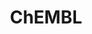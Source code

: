 ---
layout: default
bigquery: https://console.cloud.google.com/bigquery?p=patents-public-data&d=ebi_chembl&page=dataset
citation: '"The ChEMBL database in 2017." Anna Gaulton, Anne Hersey, Michał Nowotka,
  A Patrícia Bento, Jon Chambers, David Mendez, Prudence Mutowo, Francis Atkinson,
  Louisa J Bellis, Elena Cibrián-Uhalte, Mark Davies, Nathan Dedman, Anneli Karlsson,
  María Paula Magariños, John P Overington, George Papadatos, Ines Smit, Andrew R
  Leach Nucleic acids Research (2017) 45 (Database Issue), D945-D954'
contributors: European Bioinformatics Institute
cost: None
description: ChEMBL Data is a manually curated database of small molecules used in
  drug discovery, including information about existing patented drugs.
documentation: 'schema: https://www.ebi.ac.uk/chembl/db_schema


  '
last_edit: 04/08/2022, 16:00:12
location: https://console.cloud.google.com/marketplace/product/google_patents_public_datasets/chembl
maintained_by: EMBL-EBI, an outstation of European Molecular Biology Laboratory
related_publications: '

  ChEMBL: towards direct deposition of bioassay data.


  Mendez D, Gaulton A, Bento AP, Chambers J, De Veij M, Félix E, Magariños MP, Mosquera
  JF, Mutowo P, Nowotka M, Gordillo-Marañón M, Hunter F, Junco L, Mugumbate G, Rodriguez-Lopez
  M, Atkinson F, Bosc N, Radoux CJ, Segura-Cabrera A, Hersey A, Leach AR.


  — Nucleic Acids Res. 2019; 47(D1):D930-D940. doi: 10.1093/nar/gky1075

  '
schema_fields:
- acd_most_apka
- lle
- stat
- class_level
- protein_class_desc
- updated_on
- indref_id
- hbd_lipinski
- inorganic_flag
- formulation_id
- assay_subcellular_fraction
- mol_hrac_id
- mc_tax_id
- type
- innovator_company
- standard_units
- publication_number
- standard_inchi_key
- max_phase
- efo_id
- curation_comment
- source
- orig_description
- assay_cell_type
- parent_molregno
- molecular_species
- oc_id
- record_id
- withdrawn_class
- l2
- db_version
- level1_description
- clo_id
- published_units
- domain_id
- l7
- component_synonym
- met_comment
- mc_target_accession
- cellosaurus_id
- ingredient
- ddd_comment
- oral
- patent_no
- ddd_id
- psa
- co_stem_id
- efo_term
- assay_organism
- molfile
- cidx
- site_name
- label
- max_phase_for_ind
- atc_code
- curated_by
- compound_key
- pubmed_id
- submission_date
- domain_name
- active_molregno
- name
- normal_range_max
- level4
- go_id
- met_id
- first_in_class
- ddd_admr
- standard_upper_value
- l5
- warnref_id
- warning_description
- prod_pat_id
- confidence_score
- warning_country
- issue
- level1
- subgroup
- ref_id
- patent_use_code
- target_type
- dosed_ingredient
- hbd
- usan_stem
- smid
- cx_most_apka
- src_description
- site_id
- syn_type
- bao_id
- activity_count
- warning_id
- mc_target_type
- standard_text_value
- heavy_atoms
- metref_id
- comp_go_id
- short_name
- ro3_pass
- topical
- assay_class_id
- prodrug
- black_box_warning
- major_class
- bao_format
- assay_tax_id
- parent_go_id
- assay_param_id
- molecule_type
- patent_expire_date
- cell_source_organism
- domain_type
- related_tid
- variant_id
- aidx
- entity_id
- domain_description
- helm_notation
- target_mapping
- standard_value
- mechanism_comment
- parameter_value
- usan_stem_definition
- published_relation
- approval_date
- mw_monoisotopic
- hba_lipinski
- level2_description
- assay_category
- acd_most_bpka
- stem_class
- bao_endpoint
- prediction_method
- organism
- std_act_id
- molecular_mechanism
- le
- tid
- ridx
- level3_description
- route
- last_active
- mechanism_of_action
- level3
- standard_type
- activity_comment
- usan_year
- country
- year
- compsyn_id
- withdrawn_year
- tissue_id
- assay_id
- cpd_str_alert_id
- doc_id
- upper_value
- sei
- synonyms
- cell_description
- smarts
- relationship_desc
- acd_logp
- uo_units
- src_compound_id
- withdrawn_reason
- bto_id
- who_extra
- cell_source_tax_id
- parent_id
- level4_description
- sequence_md5sum
- published_value
- drug_substance_flag
- annotation
- direct_interaction
- toid
- mc_target_name
- trade_name
- standard_relation
- path
- parenteral
- definition
- caloha_id
- biocomp_id
- withdrawn_flag
- enzyme_name
- action_type
- cx_most_bpka
- tid_fixed
- l6
- therapeutic_flag
- enzyme_tid
- relationship
- compd_id
- creation_date
- set_name
- product_id
- description
- previous_company
- units
- hrac_code
- structure_type
- qudt_units
- as_id
- cell_name
- db_source
- homologue
- drug_record_id
- warning_year
- level5
- journal
- assay_strain
- activity_id
- ass_cls_map_id
- withdrawn_country
- drugind_id
- actsm_id
- protein_class_synonym
- usan_stem_id
- met_conversion
- cx_logd
- component_id
- res_stem_id
- who_name
- active_ingredient
- targcomp_id
- comp_class_id
- published_type
- l8
- assay_type
- last_page
- assay_test_type
- usan_substem
- doc_type
- cl_lincs_id
- targrel_id
- idx
- comments
- src_id
- rgid
- status
- aspect
- value
- pchembl_value
- natural_product
- frac_class_id
- polymer_flag
- assay_source
- dosage_form
- isoform
- tbl
- mecref_id
- result_flag
- alert_name
- level2
- source_domain_id
- hrac_class_id
- relationship_type
- molregno
- l1
- ddd_units
- ref_type
- bei
- full_molformula
- mesh_id
- volume
- confidence
- warning_type
- assay_tissue
- uberon_id
- ad_type
- sitecomp_id
- job_id
- availability_type
- chirality
- title
- tax_id
- relation
- doi
- parameter_type
- accession
- cx_logp
- text_value
- l3
- qed_weighted
- first_page
- alogp
- target_desc
- chebi_par_id
- priority
- indication_class
- cell_id
- disease_efficacy
- delist_flag
- metabolite_record_id
- mw_freebase
- irac_code
- cell_ontology_id
- standard_flag
- ap_id
- component_type
- full_mwt
- pref_name
- stem
- ref_url
- pathway_key
- num_lipinski_ro5_violations
- class_type
- l4
- data_validity_comment
- abstract
- updated_by
- warning_class
- potential_duplicate
- site_residues
- alert_id
- nda_type
- substrate_record_id
- ddd_value
- compound_name
- downgraded
- authors
- rtb
- patent_id
- cell_source_tissue
- protclasssyn_id
- company
- end_position
- canonical_smiles
- start_position
- strength
- pathway_id
- alert_set_id
- chembl_id
- parent_type
- applicant_full_name
- mol_atc_id
- predbind_id
- sequence
- first_approval
- mesh_heading
- drug_product_flag
- research_stem
- mutation
- acd_logd
- aromatic_rings
- binding_site_comment
- frac_code
- normal_range_min
- mc_organism
- selectivity_comment
- src_assay_id
- molsyn_id
- mol_irac_id
- num_ro5_violations
- log_id
- mol_frac_id
- entity_type
- protein_class_id
- src_short_name
- mec_id
- standard_inchi
- version
- num_alerts
- irac_class_id
- assay_desc
- hba
- species_group_flag
shortname: chembl
tags:
- biotechnology
- health
- chemical
- bioinformatics
- medical
terms_of_use: CC BY-SA 3.0
title: ChEMBL
uuid: e232a192-965c-4ec9-904c-155b6dfe56c5
---